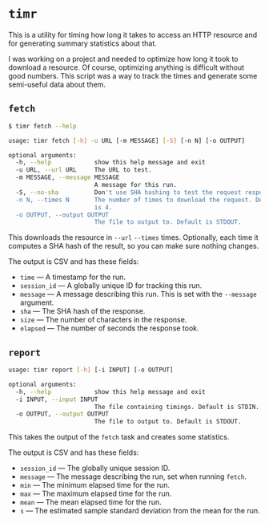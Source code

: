 
# `timr`

This is a utility for timing how long it takes to access an HTTP resource and
for generating summary statistics about that.

I was working on a project and needed to optimize how long it took to download
a resource. Of course, optimizing anything is difficult without good numbers.
This script was a way to track the times and generate some semi-useful data
about them.

## `fetch`

```bash
$ timr fetch --help

usage: timr fetch [-h] -u URL [-m MESSAGE] [-S] [-n N] [-o OUTPUT]

optional arguments:
  -h, --help            show this help message and exit
  -u URL, --url URL     The URL to test.
  -m MESSAGE, --message MESSAGE
                        A message for this run.
  -S, --no-sha          Don't use SHA hashing to test the request response.
  -n N, --times N       The number of times to download the request. Default
                        is 4.
  -o OUTPUT, --output OUTPUT
                        The file to output to. Default is STDOUT.
```

This downloads the resource in `--url` `--times` times. Optionally, each time
it computes a SHA hash of the result, so you can make sure nothing changes.

The output is CSV and has these fields:

* `time` — A timestamp for the run.
* `session_id` — A globally unique ID for tracking this run.
* `message` — A message describing this run. This is set with the `--message`
  argument.
* `sha` — The SHA hash of the response.
* `size` — The number of characters in the response.
* `elapsed` — The number of seconds the response took.

## `report`

```bash
usage: timr report [-h] [-i INPUT] [-o OUTPUT]

optional arguments:
  -h, --help            show this help message and exit
  -i INPUT, --input INPUT
                        The file containing timings. Default is STDIN.
  -o OUTPUT, --output OUTPUT
                        The file to output to. Default is STDOUT.
```

This takes the output of the `fetch` task and creates some statistics.

The output is CSV and has these fields:

* `session_id` — The globally unique session ID.
* `message` — The message describing the run, set when running `fetch`.
* `min` — The minimum elapsed time for the run.
* `max` — The maximum elapsed time for the run.
* `mean` — The mean elapsed time for the run.
* `s` — The estimated sample standard deviation from the mean for the run.

